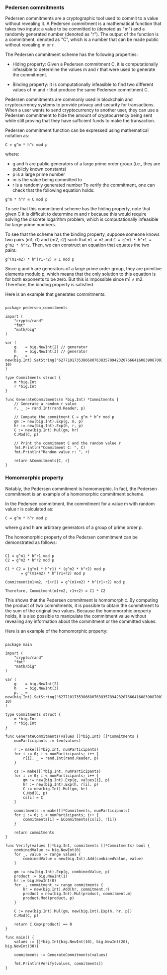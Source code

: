 ### Pedersen commitments

Pedersen commitments are a cryptographic tool used to commit to a value without revealing it. A Pedersen commitment is a mathematical function that takes two inputs: a value to be committed to (denoted as "m") and a randomly generated number (denoted as "r"). The output of the function is a commitment, denoted as "C", which is a number that can be made public without revealing m or r.

The Pedersen commitment scheme has the following properties:

* Hiding property: Given a Pedersen commitment C, it is computationally infeasible to determine the values m and r that were used to generate the commitment.

* Binding property: It is computationally infeasible to find two different values of m and r that produce the same Pedersen commitment C.

Pedersen commitments are commonly used in blockchain and cryptocurrency systems to provide privacy and security for transactions. When a user wants to send cryptocurrency to another user, they can use a Pedersen commitment to hide the amount of cryptocurrency being sent while still proving that they have sufficient funds to make the transaction.

Pedersen commitment function can be expressed using mathematical notation as:

```
C = g^m * h^r mod p
```

where:

- g and h are public generators of a large prime order group (i.e., they are publicly known constants)
- p is a large prime number
- m is the value being committed to
- r is a randomly generated number
To verify the commitment, one can check that the following equation holds:

```
g^m * h^r ≡ C mod p
```

To see that this commitment scheme has the hiding property, note that given C it is difficult to determine m and r because this would require solving the discrete logarithm problem, which is computationally infeasible for large prime numbers.

To see that the scheme has the binding property, suppose someone knows two pairs (m1, r1) and (m2, r2) such that ```m1 ≠ m2``` and ```C = g^m1 * h^r1 = g^m2 * h^r2```. Then, we can construct an equation that equates the two pairs:

```
g^(m1-m2) * h^(r1-r2) ≡ 1 mod p
```

Since g and h are generators of a large prime order group, they are primitive elements modulo p, which means that the only solution to this equation is for both exponents to be zero. But this is impossible since m1 ≠ m2. Therefore, the binding property is satisfied.

Here is an example that generates commitments:
```

package pedersen_commitments

import (
	"crypto/rand"
	"fmt"
	"math/big"
)

var (
	g    = big.NewInt(2) // generator
	h    = big.NewInt(3) // generator
	p, _ = new(big.Int).SetString("6277101735386680763835789423207666416083908700390324961279", 10)
)

type Commitments struct {
	m *big.Int
	r *big.Int
}

func GenerateCommitments(m *big.Int) *Commitments {
	// Generate a random r value
	r, _ := rand.Int(rand.Reader, p)

	// Compute the commitment C = g^m * h^r mod p
	gm := new(big.Int).Exp(g, m, p)
	hr := new(big.Int).Exp(h, r, p)
	C := new(big.Int).Mul(gm, hr)
	C.Mod(C, p)

	// Print the commitment C and the random value r
	fmt.Println("Commitment C: ", C)
	fmt.Println("Random value r: ", r)

	return &Commitments{C, r}
}

```


### Homomorphic property 

Notably, the Pedersen commitment is homomorphic. In fact, the Pedersen commitment is an example of a homomorphic commitment scheme.

In the Pedersen commitment, the commitment for a value m with random value r is calculated as:

```
C = g^m * h^r mod p
```

where g and h are arbitrary generators of a group of prime order p.

The homomorphic property of the Pedersen commitment can be demonstrated as follows:

```

C1 = g^m1 * h^r1 mod p
C2 = g^m2 * h^r2 mod p

C1 * C2 = (g^m1 * h^r1) * (g^m2 * h^r2) mod p
       = g^(m1+m2) * h^(r1+r2) mod p

Commitment(m1+m2, r1+r2) = g^(m1+m2) * h^(r1+r2) mod p

Therefore, Commitment(m1+m2, r1+r2) = C1 * C2

```

This shows that the Pedersen commitment is homomorphic. By computing the product of two commitments, it is possible to obtain the commitment to the sum of the original two values. Because the homomorphic property holds, it is also possible to manipulate the commitment value without revealing any information about the commitment or the committed values.


Here is an example of the homomorphic property:

```

package main

import (
	"crypto/rand"
	"fmt"
	"math/big"
)

var (
	g    = big.NewInt(2)
	h    = big.NewInt(3)
	p, _ = new(big.Int).SetString("6277101735386680763835789423207666416083908700390324961279", 10)
)

type Commitments struct {
	m *big.Int
	r *big.Int
}

func GenerateCommitments(values []*big.Int) []*Commitments {
	numParticipants := len(values)

	r := make([]*big.Int, numParticipants)
	for i := 0; i < numParticipants; i++ {
		r[i], _ = rand.Int(rand.Reader, p)
	}

	cs := make([]*big.Int, numParticipants)
	for i := 0; i < numParticipants; i++ {
		gm := new(big.Int).Exp(g, values[i], p)
		hr := new(big.Int).Exp(h, r[i], p)
		C := new(big.Int).Mul(gm, hr)
		C.Mod(C, p)
		cs[i] = C
	}

	commitments := make([]*Commitments, numParticipants)
	for i := 0; i < numParticipants; i++ {
		commitments[i] = &Commitments{cs[i], r[i]}
	}

	return commitments
}

func Verify(values []*big.Int, commitments []*Commitments) bool {
	combinedValue := big.NewInt(0)
	for _, value := range values {
		combinedValue = new(big.Int).Add(combinedValue, value)
	}

	gm := new(big.Int).Exp(g, combinedValue, p)
	product := big.NewInt(1)
	hr := big.NewInt(0)
	for _, commitment := range commitments {
		hr = new(big.Int).Add(hr, commitment.r)
		product = new(big.Int).Mul(product, commitment.m)
		product.Mod(product, p)
	}

	C := new(big.Int).Mul(gm, new(big.Int).Exp(h, hr, p))
	C.Mod(C, p)

	return C.Cmp(product) == 0
}

func main() {
	values := []*big.Int{big.NewInt(10), big.NewInt(20), big.NewInt(30)}

	commitments := GenerateCommitments(values)

	fmt.Println(Verify(values, commitments))
}


```